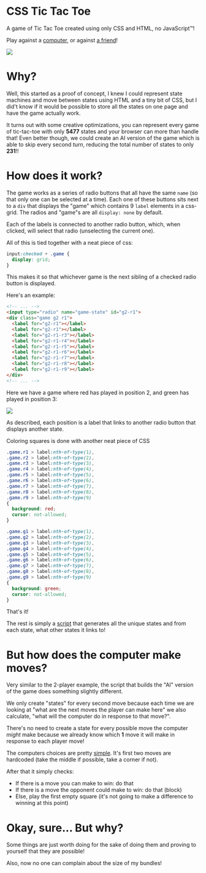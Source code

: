 # CSS Tic Tac Toe

A game of Tic Tac Toe created using only CSS and HTML, no JavaScript™!

Play against a [computer](https://css-ttt.netlify.com/), or against [a friend](https://css-ttt.netlify.com/2)!

![](https://i.imgur.com/42H8H4V.gif)

# Why?

Well, this started as a proof of concept, I knew I could represent state machines and move between states using HTML and a tiny bit of CSS, but I did't know if it would be possible to store all the states on one page and have the game actually work.

It turns out with some creative optimizations, you can represent every game of tic-tac-toe with only **5477** states and your browser can more than handle that! Even better though, we could create an AI version of the game which is able to skip every second *turn*, reducing the total number of states to only **231**!!

# How does it work?

The game works as a series of radio buttons that all have the same `name` (so that only one can be selected at a time). Each one of these buttons sits next to a `div` that displays the "game" which contains 9 `label` elements in a css-grid. The radios and "game"s are all `display: none` by default.

Each of the labels is connected to another radio button, which, when clicked, will select that radio (unselecting the current one).

All of this is tied together with a neat piece of css:

```css
input:checked + .game {
  display: grid;
}
```

This makes it so that whichever game is the next sibling of a checked radio button is displayed.

Here's an example:

```html
<!-- ... -->
<input type="radio" name="game-state" id="g2-r1">
<div class="game g2 r1">
  <label for="g2-r1"></label>
  <label for="g2-r1"></label>
  <label for="g2-r1-r3"></label>
  <label for="g2-r1-r4"></label>
  <label for="g2-r1-r5"></label>
  <label for="g2-r1-r6"></label>
  <label for="g2-r1-r7"></label>
  <label for="g2-r1-r8"></label>
  <label for="g2-r1-r9"></label>
</div>
<!-- ... -->
```

Here we have a game where red has played in position 2, and green has played in position 3:

![](https://i.imgur.com/6k0bITJ.png)

As described, each position is a label that links to another radio button that displays another state.

Coloring squares is done with another neat piece of CSS

```css
.game.r1 > label:nth-of-type(1),
.game.r2 > label:nth-of-type(2),
.game.r3 > label:nth-of-type(3),
.game.r4 > label:nth-of-type(4),
.game.r5 > label:nth-of-type(5),
.game.r6 > label:nth-of-type(6),
.game.r7 > label:nth-of-type(7),
.game.r8 > label:nth-of-type(8),
.game.r9 > label:nth-of-type(9)
{
  background: red;
  cursor: not-allowed;
}

.game.g1 > label:nth-of-type(1),
.game.g2 > label:nth-of-type(2),
.game.g3 > label:nth-of-type(3),
.game.g4 > label:nth-of-type(4),
.game.g5 > label:nth-of-type(5),
.game.g6 > label:nth-of-type(6),
.game.g7 > label:nth-of-type(7),
.game.g8 > label:nth-of-type(8),
.game.g9 > label:nth-of-type(9)
{
  background: green;
  cursor: not-allowed;
}
```

That's it!

The rest is simply a [script](./scripts/build-html.js) that generates all the unique states and from each state, what other states it links to!

# But how does the computer make moves?

Very similar to the 2-player example, the script that builds the "AI" version of the game does something slightly different.

We only create "states" for every second move because each time we are looking at "what are the next moves the player can make here" we also calculate, "what will the computer do in response to that move?".

There's no need to create a state for every possible move the computer *might* make because we already know which **1** move it will make in response to each player move!

The computers choices are pretty [simple](./scripts/build-ai-html.js). It's first two moves are hardcoded (take the middle if possible, take a corner if not).

After that it simply checks:

* If there is a move you can make to win: do that
* If there is a move the opponent could make to win: do that (block)
* Else, play the first empty square (it's not going to make a difference to winning at this point)

# Okay, sure... But why?

Some things are just worth doing for the sake of doing them and proving to yourself that they are possible!

Also, now no one can complain about the size of my bundles!
